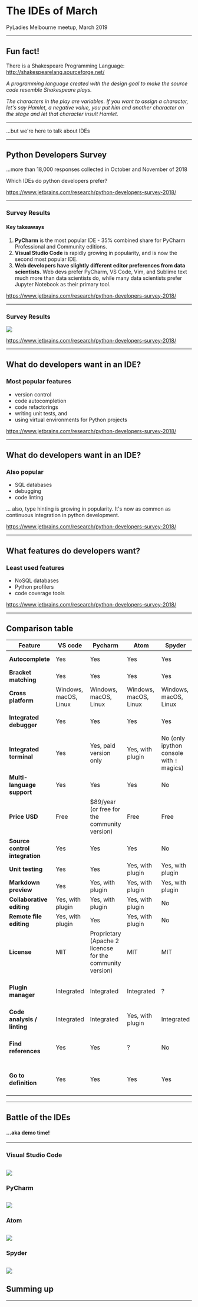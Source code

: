 # The IDEs of March

PyLadies Melbourne meetup, March 2019

---
## Fun fact!
There is a Shakespeare Programming Language: http://shakespearelang.sourceforge.net/

*A programming language created with the design goal to make the source code resemble Shakespeare plays.*

*The characters in the play are variables. If you want to assign a character, let's say Hamlet, a negative value, you put him and another character on the stage and let that character insult Hamlet.*

---

...but we're here to talk about IDEs

---
## Python Developers Survey

...more than 18,000 responses collected in October and November of 2018

Which IDEs do python developers prefer?

https://www.jetbrains.com/research/python-developers-survey-2018/

---
### Survey Results
#### Key takeaways

1. **PyCharm** is the most popular IDE - 35% combined share for PyCharm Professional and Community editions.
1. **Visual Studio Code** is rapidly growing in popularity, and is now the second most popular IDE.
1. **Web developers have slightly different editor preferences from data scientists.** Web devs prefer PyCharm, VS Code, Vim, and Sublime text much more than data scientists do, while many data scientists prefer Jupyter Notebook as their primary tool.

https://www.jetbrains.com/research/python-developers-survey-2018/

---
### Survey Results

![](assets/img/survey-results/ides-combined.png)

https://www.jetbrains.com/research/python-developers-survey-2018/

---
## What do developers want in an IDE?

### Most popular features

* version control
* code autocompletion
* code refactorings
* writing unit tests, and
* using virtual environments for Python projects

https://www.jetbrains.com/research/python-developers-survey-2018/

---
## What do developers want in an IDE?

### Also popular

* SQL databases
* debugging
* code linting

... also, type hinting is growing in popularity. It's now as common as continuous integration in python development.

https://www.jetbrains.com/research/python-developers-survey-2018/

---
## What features do developers want?
### Least used features

* NoSQL databases
* Python profilers
* code coverage tools

https://www.jetbrains.com/research/python-developers-survey-2018/

---
## Comparison table

| Feature  | VS code | Pycharm | Atom | Spyder | ViM | Sublime | Notepad++ |
| --- | --- | --- | --- | --- | --- | -- | -- |
| **Autocomplete**  | Yes  | Yes | Yes | Yes | Yes, with ctags | Yes | Yes |
| **Bracket matching** | Yes  | Yes | Yes | Yes | Yes | Yes | Yes |
| **Cross platform** | Windows, macOS, Linux | Windows, macOS, Linux | Windows, macOS, Linux | Windows, macOS, Linux | Windows, macOS, Linux | Windows, macOS, Linux | Windows |
| **Integrated debugger** | Yes | Yes | Yes | Yes | Yes, with plugin (vimpdb) | No | No |
| **Integrated terminal** | Yes | Yes, paid version only | Yes, with plugin | No (only ipython console with `!` magics) | Yes, with `:term` | No | Yes, with plugin |
| **Multi-language support** | Yes | Yes | Yes | No | Yes | Yes | Yes |
| **Price USD** | Free | $89/year (or free for the community version) | Free | Free | Free | $80 | Free |
| **Source control integration** | Yes | Yes | Yes | No | Yes, with plugin | Yes, with plugin | Yes, with nppgit plugin |
| **Unit testing** | Yes | Yes | Yes, with plugin | Yes, with plugin | Yes, with plugin | Yes, with plugin | No |
| **Markdown preview** | Yes | Yes, with plugin | Yes, with plugin | Yes, with plugin | Yes, with plugin | Yes, with plugin | Ye, with plugin |
| **Collaborative editing** | Yes, with plugin | Yes, with plugin | Yes, with plugin | No | Yes, with plugin | No | Yes, with plugin |
| **Remote file editing** | Yes, with plugin | Yes | Yes, with plugin | No | Yes | Yes, with plugin | Yes, with plugin |
| **License** | MIT | Proprietary (Apache 2 licencse for the community version) | MIT | MIT | GPL | Proprietary | GPL |
| **Plugin manager** | Integrated | Integrated | Integrated | ? | 3rd party | Yes, "Package Control" plugin | built-in |
| **Code analysis / linting** | Integrated | Integrated | Yes, with plugin | Integrated | Yes, with plugin | Yes, with plugin | Yes, with plugin | ? |
| **Find references** | Yes | Yes | ? | No | Yes (shift+3 or Shift+8) | ? | ? |
| **Go to definition** | Yes | Yes | Yes | Yes | Yes, with plugin and ctags | Yes, with plugin | Yes, with plugin |

---
## Battle of the IDEs
#### ...aka demo time!
---
### Visual Studio Code
![](assets/img/logos/logo-visualstudiocode.png)
---
### PyCharm
![](assets/img/logos/logo-pycharm.png)
---
### Atom
![](assets/img/logos/logo-atom.png)
---
### Spyder
![](assets/img/logos/logo-spyder.png)
---

## Summing up

---
